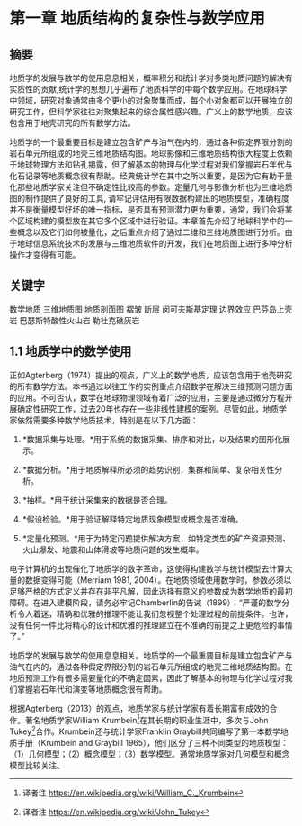 # 第一章 地质结构的复杂性与数学应用
## 摘要
<!-- page 1 -->
地质学的发展与数学的使用息息相关，概率积分和统计学对多类地质问题的解决有实质性的贡献,统计学的思想几乎遍布了地质科学的中每个数学应用。在地球科学中领域，研究对象通常由多个更小的对象聚集而成，每个小对象都可以开展独立的研究工作，但科学家往往对聚集起来的综合属性感兴趣。广义上的数学地质，应该包含用于地壳研究的所有数学方法。

地质学的一个最重要目标是建立包含矿产与油气在内的，通过各种假定界限分割的岩石单元所组成的地壳三维地质结构图。地球影像和三维地质结构很大程度上依赖于地球物理方法和钻孔揭露，但了解基本的物理与化学过程对我们掌握岩石年代与化石记录等地质概念很有帮助。经典统计学在其中之所以重要，是因为它有助于量化那些地质学家关注但不确定性比较高的参数。定量几何与影像分析也为三维地质图的制作提供了良好的工具, 请牢记评估用有限数据构建出的地质模型，准确程度并不是衡量模型好坏的唯一指标，是否具有预测潜力更为重要，通常，我们会将某个区域构建的模型放在其它多个区域中进行验证。本章首先介绍了地球科学中的一些概念以及它们如何被量化，之后重点介绍了通过二维和三维地质图进行分析。由于地球信息系统技术的发展与三维地质软件的开发，我们在地质图上进行多种分析操作才变得有可能。
## 关键字
<!-- page 2 -->
数学地质 三维地质图 地质剖面图 褶皱 断层 闵可夫斯基定理 边界效应 巴芬岛上壳岩 巴瑟斯特酸性火山岩 勒杜克礁灰岩
## 1.1 地质学中的数学使用
正如Agterberg（1974）提出的观点，广义上的数学地质，应该包含用于地壳研究的所有数学方法。本书通过以往工作的实例重点介绍数学在解决三维预测问题方面的应用。不可否认，数学在地球物理领域有着广泛的应用，主要是通过微分方程开展确定性研究工作，过去20年也存在一些非线性建模的案例。尽管如此，地质学家依然需要多种数学地质技术，特别是在以下几方面：

1. *数据采集与处理。*用于系统的数据采集、排序和对比，以及结果的图形化展示。

2. *数据分析。*用于地质解释所必须的趋势识别，集群和简单、复杂相关性分析。

3. *抽样。*用于统计采集来的数据是否合理。

4. *假设检验。*用于验证解释特定地质现象模型或概念是否准确。

5. *定量化预测。*用于为特定问题提供解决方案，如特定类型的矿产资源预测、火山爆发、地震和山体滑坡等地质问题的发生概率。

电子计算机的出现催化了地质学的数字革命，这使得构建数学与统计模型去计算大量的数据变得可能（Merriam 1981, 2004）。在地质领域使用数学时，参数必须以足够严格的方式定义并存在非平凡解，因此选择有意义的参数成为数学地质的最初障碍。在进入建模阶段，请务必牢记Chamberlin的告诫（1899）：“严谨的数学分析令人着迷，精确和优雅的推理不能让我们忽视整个处理过程的前提条件。也许，没有任何一件比将精心的设计和优雅的推理建立在不准确的前提之上更危险的事情了。”

地质学的发展与数学的使用息息相关。地质学的一个最重要目标是建立包含矿产与油气在内的，通过各种假定界限分割的岩石单元所组成的地壳三维地质结构图。在地质预测工作有很多需要量化的不确定因素，因此了解基本的物理与化学过程对我们掌握岩石年代和演变等地质概念很有帮助。
<!-- page 3-->
根据Agterberg（2013）的观点，地质学家与统计学家有着长期富有成效的合作。著名地质学家William Krumbein[^1]在其长期的职业生涯中，多次与John Tukey[^2]合作。Krumbein还与统计学家Franklin Graybill共同编写了第一本数学地质手册（Krumbein and Graybill 1965），他们区分了三种不同类型的地质模型：（1）几何模型；（2）概念模型；（3）数学模型。通常地质学家对几何模型和概念模型比较关注。



[^1]: 译者注 https://en.wikipedia.org/wiki/William_C._Krumbein

[^2]: 译者注 https://en.wikipedia.org/wiki/John_Tukey
